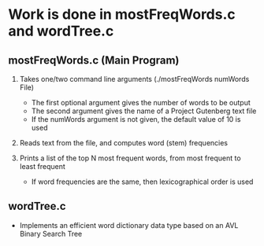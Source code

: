 # Work is done in mostFreqWords.c and wordTree.c

## mostFreqWords.c (Main Program)
1. Takes one/two command line arguments (./mostFreqWords numWords File)
    - The first optional argument gives the number of words to be output
    - The second argument gives the name of a Project Gutenberg text file
    - If the numWords argument is not given, the default value of 10 is used

2. Reads text from the file, and computes word (stem) frequencies

3. Prints a list of the top N most frequent words, from most frequent to least frequent
    - If word frequencies are the same, then lexicographical order is used

## wordTree.c
- Implements an efficient word dictionary data type based on an AVL Binary Search Tree
